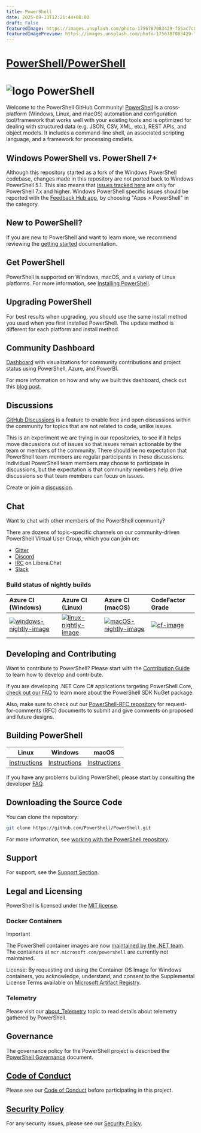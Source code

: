 ```yaml
---
title: PowerShell
date: 2025-09-13T12:21:44+08:00
draft: False
featuredImage: https://images.unsplash.com/photo-1756787083429-f55ac7c0f352?ixid=M3w0NjAwMjJ8MHwxfHJhbmRvbXx8fHx8fHx8fDE3NTc3MzcxNzd8&ixlib=rb-4.1.0
featuredImagePreview: https://images.unsplash.com/photo-1756787083429-f55ac7c0f352?ixid=M3w0NjAwMjJ8MHwxfHJhbmRvbXx8fHx8fHx8fDE3NTc3MzcxNzd8&ixlib=rb-4.1.0
---
```


# [PowerShell/PowerShell](https://github.com/PowerShell/PowerShell)

# ![logo][] PowerShell

Welcome to the PowerShell GitHub Community!
[PowerShell](https://learn.microsoft.com/powershell/scripting/overview) is a cross-platform (Windows, Linux, and macOS) automation and configuration tool/framework that works well with your existing tools and is optimized
for dealing with structured data (e.g. JSON, CSV, XML, etc.), REST APIs, and object models.
It includes a command-line shell, an associated scripting language, and a framework for processing cmdlets.

[logo]: assets/ps_black_64.svg?sanitize=true

## Windows PowerShell vs. PowerShell 7+

Although this repository started as a fork of the Windows PowerShell codebase, changes made in this repository are not ported back to Windows PowerShell 5.1.
This also means that [issues tracked here][issues] are only for PowerShell 7.x and higher.
Windows PowerShell specific issues should be reported with the [Feedback Hub app][feedback-hub], by choosing "Apps > PowerShell" in the category.

[issues]: https://github.com/PowerShell/PowerShell/issues
[feedback-hub]: https://support.microsoft.com/windows/send-feedback-to-microsoft-with-the-feedback-hub-app-f59187f8-8739-22d6-ba93-f66612949332

## New to PowerShell?

If you are new to PowerShell and want to learn more, we recommend reviewing the [getting started][] documentation.

[getting started]: https://learn.microsoft.com/powershell/scripting/learn/more-powershell-learning

## Get PowerShell

PowerShell is supported on Windows, macOS, and a variety of Linux platforms. For
more information, see [Installing PowerShell](https://learn.microsoft.com/powershell/scripting/install/installing-powershell).

## Upgrading PowerShell

For best results when upgrading, you should use the same install method you used when you first
installed PowerShell. The update method is different for each platform and install method.

## Community Dashboard

[Dashboard](https://aka.ms/PSPublicDashboard) with visualizations for community contributions and project status using PowerShell, Azure, and PowerBI.

For more information on how and why we built this dashboard, check out this [blog post](https://devblogs.microsoft.com/powershell/powershell-open-source-community-dashboard/).

## Discussions

[GitHub Discussions](https://docs.github.com/discussions/quickstart) is a feature to enable free and open discussions within the community
for topics that are not related to code, unlike issues.

This is an experiment we are trying in our repositories, to see if it helps move discussions out of issues so that issues remain actionable by the team or members of the community.
There should be no expectation that PowerShell team members are regular participants in these discussions.
Individual PowerShell team members may choose to participate in discussions, but the expectation is that community members help drive discussions so that team members
can focus on issues.

Create or join a [discussion](https://github.com/PowerShell/PowerShell/discussions).

## Chat

Want to chat with other members of the PowerShell community?

There are dozens of topic-specific channels on our community-driven PowerShell Virtual User Group, which you can join on:

* [Gitter](https://gitter.im/PowerShell/PowerShell)
* [Discord](https://discord.gg/PowerShell)
* [IRC](https://web.libera.chat/#powershell) on Libera.Chat
* [Slack](https://aka.ms/psslack)

### Build status of nightly builds

| Azure CI (Windows)                       | Azure CI (Linux)                               | Azure CI (macOS)                               | CodeFactor Grade         |
|:-----------------------------------------|:-----------------------------------------------|:-----------------------------------------------|:-------------------------|
| [![windows-nightly-image][]][windows-nightly-site] | [![linux-nightly-image][]][linux-nightly-site] | [![macOS-nightly-image][]][macos-nightly-site] | [![cf-image][]][cf-site] |

[windows-nightly-site]: https://powershell.visualstudio.com/PowerShell/_build?definitionId=32
[linux-nightly-site]: https://powershell.visualstudio.com/PowerShell/_build?definitionId=23
[macos-nightly-site]: https://powershell.visualstudio.com/PowerShell/_build?definitionId=24
[windows-nightly-image]: https://powershell.visualstudio.com/PowerShell/_apis/build/status/PowerShell-CI-Windows-daily
[linux-nightly-image]: https://powershell.visualstudio.com/PowerShell/_apis/build/status/PowerShell-CI-linux-daily?branchName=master
[macOS-nightly-image]: https://powershell.visualstudio.com/PowerShell/_apis/build/status/PowerShell-CI-macos-daily?branchName=master
[cf-site]: https://www.codefactor.io/repository/github/powershell/powershell
[cf-image]: https://www.codefactor.io/repository/github/powershell/powershell/badge

## Developing and Contributing

Want to contribute to PowerShell? Please start with the [Contribution Guide][] to learn how to develop and contribute.

If you are developing .NET Core C# applications targeting PowerShell Core, [check out our FAQ][] to learn more about the PowerShell SDK NuGet package.

Also, make sure to check out our [PowerShell-RFC repository](https://github.com/powershell/powershell-rfc) for request-for-comments (RFC) documents to submit and give comments on proposed and future designs.

[Contribution Guide]: .github/CONTRIBUTING.md
[check out our FAQ]: docs/FAQ.md#where-do-i-get-the-powershell-core-sdk-package

## Building PowerShell

| Linux                    | Windows                    | macOS                   |
|--------------------------|----------------------------|------------------------|
| [Instructions][bd-linux] | [Instructions][bd-windows] | [Instructions][bd-macOS] |

If you have any problems building PowerShell, please start by consulting the developer [FAQ].

[bd-linux]: docs/building/linux.md
[bd-windows]: docs/building/windows-core.md
[bd-macOS]: docs/building/macos.md
[FAQ]: docs/FAQ.md

## Downloading the Source Code

You can clone the repository:

```sh
git clone https://github.com/PowerShell/PowerShell.git
```

For more information, see [working with the PowerShell repository](https://github.com/PowerShell/PowerShell/tree/master/docs/git).

## Support

For support, see the [Support Section][].

[Support Section]: https://github.com/PowerShell/PowerShell/tree/master/.github/SUPPORT.md

## Legal and Licensing

PowerShell is licensed under the [MIT license][].

[MIT license]: https://github.com/PowerShell/PowerShell/tree/master/LICENSE.txt

### Docker Containers

> [!Important]
> The PowerShell container images are now [maintained by the .NET team](https://github.com/PowerShell/Announcements/issues/75). The containers at `mcr.microsoft.com/powershell` are currently not maintained.

License: By requesting and using the Container OS Image for Windows containers, you acknowledge, understand, and consent to the Supplemental License Terms available on [Microsoft Artifact Registry][mcr].

[mcr]: https://mcr.microsoft.com/en-us/product/powershell/tags

### Telemetry

Please visit our [about_Telemetry](https://learn.microsoft.com/powershell/module/microsoft.powershell.core/about/about_telemetry)
topic to read details about telemetry gathered by PowerShell.

## Governance

The governance policy for the PowerShell project is described the [PowerShell Governance][gov] document.

[gov]: https://github.com/PowerShell/PowerShell/blob/master/docs/community/governance.md

## [Code of Conduct](CODE_OF_CONDUCT.md)

Please see our [Code of Conduct](CODE_OF_CONDUCT.md) before participating in this project.

## [Security Policy](.github/SECURITY.md)

For any security issues, please see our [Security Policy](.github/SECURITY.md).
